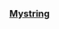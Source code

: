 

### [Mystring](https://github.com/Amdeo/NoteBook/blob/master/C%20C%2B%2B/%E4%BB%A3%E7%A0%81/Mystring.MD)

